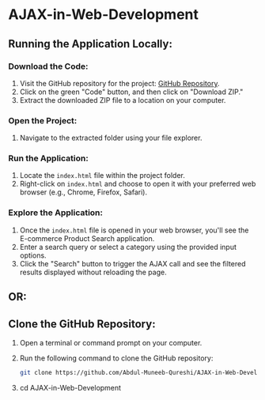 # AJAX-in-Web-Development
##  Running the Application Locally:

### Download the Code:
1. Visit the GitHub repository for the project: [GitHub Repository](https://github.com/Abdul-Muneeb-Qureshi/AJAX-in-Web-Development.git).
2. Click on the green "Code" button, and then click on "Download ZIP."
3. Extract the downloaded ZIP file to a location on your computer.

### Open the Project:
1. Navigate to the extracted folder using your file explorer.

### Run the Application:
1. Locate the `index.html` file within the project folder.
2. Right-click on `index.html` and choose to open it with your preferred web browser (e.g., Chrome, Firefox, Safari).

### Explore the Application:

1. Once the `index.html` file is opened in your web browser, you'll see the E-commerce Product Search application.
2. Enter a search query or select a category using the provided input options.
3. Click the "Search" button to trigger the AJAX call and see the filtered results displayed without reloading the page.

## OR:

## Clone the GitHub Repository:
1. Open a terminal or command prompt on your computer.

2. Run the following command to clone the GitHub repository:

   ```bash
   git clone https://github.com/Abdul-Muneeb-Qureshi/AJAX-in-Web-Development.git
3. cd AJAX-in-Web-Development

